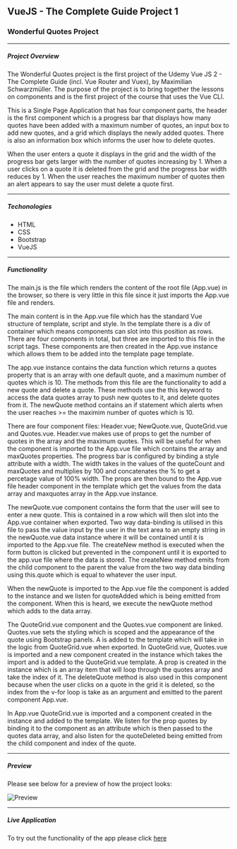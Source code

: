 ## VueJS - The Complete Guide Project 1

### Wonderful Quotes Project

---

##### Project Overview

The Wonderful Quotes project is the first project of the Udemy Vue JS 2 - The Complete Guide (incl. Vue Router and Vuex), by Maximilian Schwarzmüller. The purpose of the project is to bring together the lessons on components and is the first project of the course that uses the Vue CLI. 

This is a Single Page Application that has four component parts, the header is the first component which is a progress bar that displays how many quotes have been added with a maximum number of quotes, an input box to add new quotes, and a grid which displays the newly added quotes. There is also an information box which informs the user how to delete quotes. 

When the user enters a quote it displays in the grid and the width of the progress bar gets larger with the number of quotes increasing by 1. When a user clicks on a quote it is deleted from the grid and the progress bar width reduces by 1. When the user reaches the maximum number of quotes then an alert appears to say the user must delete a quote first. 

---

##### Techonologies

* HTML
* CSS
* Bootstrap
* VueJS

---

##### Functionality

The main.js is the file which renders the content of the root file (App.vue) in the browser, so there is very little in this file since it just imports the App.vue file and renders.

The main content is in the App.vue file which has the standard Vue structure of template, script and style. In the template there is a div of container which means components can slot into this position as rows. There are four components in total, but three are imported to this file in the script tags. These components are then created in the App.vue instance which allows them to be added into the template page template. 

The app.vue instance contains the data function which returns a quotes property that is an array with one default quote, and a maximum number of quotes which is 10. The methods from this file are the functionality to add a new quote and delete a quote. These methods use the this keyword to access the data quotes array to push new quotes to it, and delete quotes from it. The newQuote method contains an if statement which alerts when the user reaches >= the maximim number of quotes which is 10. 

There are four component files: Header.vue; NewQuote.vue, QuoteGrid.vue and Quotes.vue. Header.vue makes use of props to get the number of quotes in the array and the maximum quotes. This will be useful for when the component is imported to the App.vue file which contains the array and maxQuotes properties. The progress bar is configured by binding a style attribute with a width. The width takes in the values of the quoteCount and maxQuotes and multiplies by 100 and concatenates the % to get a percetage value of 100% width. The props are then bound to the App.vue file header component in the template which get the values from the data array and maxquotes array in the App.vue instance. 

The newQuote.vue component contains the form that the user will see to enter a new quote. This is contained in a row which will then slot into the App.vue container when exported. Two way data-binding is utilised in this file to pass the value input by the user in the text area to an empty string in the newQuote.vue data instance where it will be contained until it is imported to the App.vue file. The createNew method is executed when the form button is clicked but prevented in the component until it is exported to the app.vue file where the data is stored. The createNew method emits from the child component to the parent the value from the two way data binding using this.quote which is equal to whatever the user input. 

When the newQuote is imported to the App.vue file the component is added to the instance and we listen for quoteAdded which is being emitted from the component. When this is heard, we execute the newQuote method which adds to the data array. 

The QuoteGrid.vue component and the Quotes.vue component are linked. Quotes.vue sets the styling which is scoped and the appearance of the quote using Bootstrap panels. A <slot> is added to the template which will take in the logic from QuoteGrid.vue when exported. In QuoteGrid.vue, Quotes.vue is imported and a new component created in the instance which takes the import and is added to the QuoteGrid.vue template. A prop is created in the instance which is an array item that will loop through the quotes array and take the index of it. The deleteQuote method is also used in this component because when the user clicks on a quote in the grid it is deleted, so the index from the v-for loop is take as an argument and emitted to the parent component App.vue. 

In App.vue QuoteGrid.vue is imported and a component created in the instance and added to the template. We listen for the prop quotes by binding it to the component as an attribute which is then passed to the quotes data array, and also listen for the quoteDeleted being emitted from the child component and index of the quote. 

---

##### Preview

Please see below for a preview of how the project looks:

![Preview](https://www.dropbox.com/s/rszil1hje9st5iz/Vue-Quotes_Project.png?dl=0)

---

##### Live Application

To try out the functionality of the app please click [here](https://im5xo.csb.app/)
